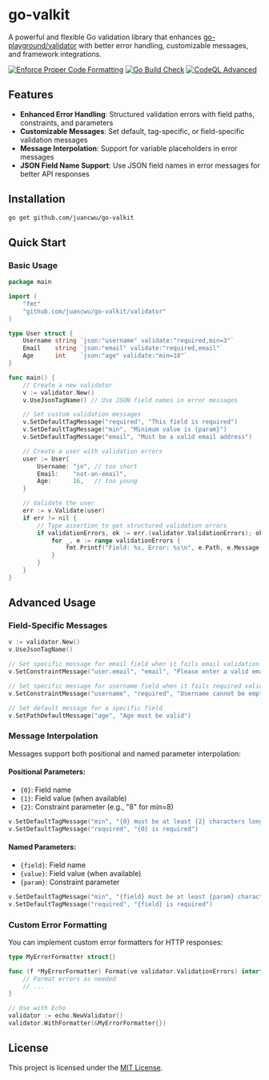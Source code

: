 # go-valkit

A powerful and flexible Go validation library that enhances [go-playground/validator](https://github.com/go-playground/validator)
with better error handling, customizable messages, and framework integrations.

[![Enforce Proper Code Formatting](https://github.com/juancwu/go-valkit/actions/workflows/code-formatting.yml/badge.svg)](https://github.com/juancwu/go-valkit/actions/workflows/code-formatting.yml)
[![Go Build Check](https://github.com/juancwu/go-valkit/actions/workflows/build-check.yml/badge.svg)](https://github.com/juancwu/go-valkit/actions/workflows/build-check.yml)
[![CodeQL Advanced](https://github.com/juancwu/go-valkit/actions/workflows/codeql.yml/badge.svg)](https://github.com/juancwu/go-valkit/actions/workflows/codeql.yml)

## Features

- **Enhanced Error Handling**: Structured validation errors with field paths, constraints, and parameters
- **Customizable Messages**: Set default, tag-specific, or field-specific validation messages
- **Message Interpolation**: Support for variable placeholders in error messages
- **JSON Field Name Support**: Use JSON field names in error messages for better API responses

## Installation

```bash
go get github.com/juancwu/go-valkit
```

## Quick Start

### Basic Usage

```go
package main

import (
	"fmt"
	"github.com/juancwu/go-valkit/validator"
)

type User struct {
	Username string `json:"username" validate:"required,min=3"`
	Email    string `json:"email" validate:"required,email"`
	Age      int    `json:"age" validate:"min=18"`
}

func main() {
	// Create a new validator
	v := validator.New()
	v.UseJsonTagName() // Use JSON field names in error messages

	// Set custom validation messages
	v.SetDefaultTagMessage("required", "This field is required")
	v.SetDefaultTagMessage("min", "Minimum value is {param}")
	v.SetDefaultTagMessage("email", "Must be a valid email address")

	// Create a user with validation errors
	user := User{
		Username: "jo", // too short
		Email:    "not-an-email",
		Age:      16,   // too young
	}

	// Validate the user
	err := v.Validate(user)
	if err != nil {
		// Type assertion to get structured validation errors
		if validationErrors, ok := err.(validator.ValidationErrors); ok {
			for _, e := range validationErrors {
				fmt.Printf("Field: %s, Error: %s\n", e.Path, e.Message)
			}
		}
	}
}
```

## Advanced Usage

### Field-Specific Messages

```go
v := validator.New()
v.UseJsonTagName()

// Set specific message for email field when it fails email validation
v.SetConstraintMessage("user.email", "email", "Please enter a valid email address")

// Set specific message for username field when it fails required validation
v.SetConstraintMessage("username", "required", "Username cannot be empty")

// Set default message for a specific field
v.SetPathDefaultMessage("age", "Age must be valid")
```

### Message Interpolation

Messages support both positional and named parameter interpolation:

#### Positional Parameters:
- `{0}`: Field name
- `{1}`: Field value (when available)
- `{2}`: Constraint parameter (e.g., "8" for min=8)

```go
v.SetDefaultTagMessage("min", "{0} must be at least {2} characters long")
v.SetDefaultTagMessage("required", "{0} is required")
```

#### Named Parameters:
- `{field}`: Field name
- `{value}`: Field value (when available)
- `{param}`: Constraint parameter

```go
v.SetDefaultTagMessage("min", "{field} must be at least {param} characters long")
v.SetDefaultTagMessage("required", "{field} is required")
```

### Custom Error Formatting

You can implement custom error formatters for HTTP responses:

```go
type MyErrorFormatter struct{}

func (f *MyErrorFormatter) Format(ve validator.ValidationErrors) interface{} {
	// Format errors as needed
	// ...
}

// Use with Echo
validator := echo.NewValidator()
validator.WithFormatter(&MyErrorFormatter{})
```

## License

This project is licensed under the [MIT License](LICENSE).
